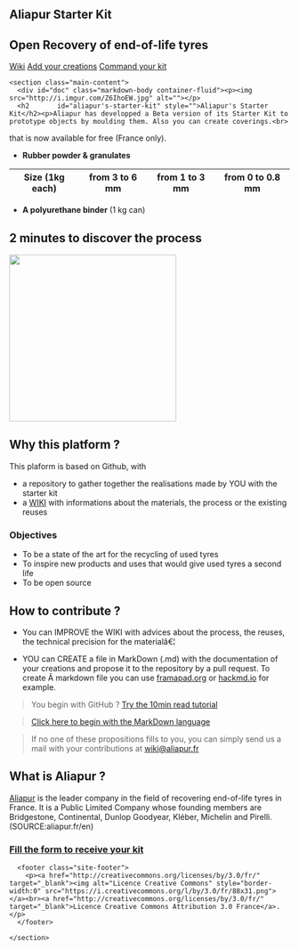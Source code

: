 <!DOCTYPE html>
<html lang="fr">
  <head>
    <meta charset="UTF-8">
    <title> 
    Aliapur Starter Kit 
    </title>
    <meta name="viewport" content="width=device-width, initial-scale=1">
    <meta name="theme-color" content="#157878">
    <link rel="stylesheet" href="css/normalize.css">
    <link href='https://fonts.googleapis.com/css?family=Open+Sans:400,700' rel='stylesheet' type='text/css'>
    <link rel="stylesheet" href="css/cayman.css">
  </head>
  <body>
    <section class="page-header">
      <h1 class="project-name">Aliapur Starter Kit</h1>
      <h2 class="project-tagline">Open Recovery of end-of-life tyres</h2>
      <a href="https://github.com/Aliapur/Wiki/wiki" target="_blank" class="btn">Wiki</a>
      <a href="https://github.com/Aliapur/Wiki" target="_blank" class="btn">Add your creations</a>
      <a href="https://aliapur.typeform.com/to/JcBKfs" target="_blank" class="btn">Command your kit</a>
    </section>

    <section class="main-content">
      <div id="doc" class="markdown-body container-fluid"><p><img src="http://i.imgur.com/Z6IhoEW.jpg" alt=""></p>
      <h2       id="aliapur's-starter-kit" style="">Aliapur's Starter Kit</h2><p>Aliapur has developped a Beta version of its Starter Kit to prototype objects by moulding them. Also you can create coverings.<br>
that is now available for free (France only).</p>
        <ul>
          <li><strong>Rubber powder &amp; granulates</strong></li>
        </ul>
        <table>
          <thead>
             <tr>
                <th><strong>Size</strong> (1kg each)</th>
                <th>from 3 to 6 mm</th>
                <th>from 1 to 3 mm</th>
                <th>from 0 to 0.8 mm</th>
             </tr>
          </thead>
          <tbody></tbody>
        </table><ul>
          <li><strong>A polyurethane binder</strong> (1 kg can)</li>
        </ul>
        <h2 id="2-minutes-to-discover-the-process" style=""><strong>2 minutes to discover the process</strong></h2>
        <p><a href="https://youtu.be/61sySciHgds" target="_blank"><img src="https://img.youtube.com/vi/61sySciHgds/0.jpg" height="300"></a></p>
        <h2 id="why-this-platform-" style="">Why this platform ?</h2><p>This plaform is based on Github, with</p>
        <ul>
          <li>a repository to gather together the realisations made by YOU with the starter kit</li>
          <li>a <a href="https://github.com/Aliapur/Wiki/wiki/Starter-Kit" target="_blank">WIKI</a> with informations about the materials, the process or the existing reuses</li>
        </ul><h3 id="objectives" style="">Objectives</h3><ul>
          <li>To be a state of the art for the recycling of used tyres</li>
          <li>To inspire new products and uses that would give used tyres a second life</li>
          <li>To be open source</li>
        </ul><h2 id="how-to-contribute-" style="">How to contribute ?</h2><ul>
          <li>
        <p>You can IMPROVE the WIKI with advices about the process, the reuses, the technical precision for the materialâ€¦</p>
          </li>
          <li>
          <p>YOU can CREATE a file in MarkDown (.md) with the documentation of your creations and propose it to the repository by a pull request. To create Ã  markdown file you can use <a href="http://framapad.org" target="_blank">framapad.org</a> or <a href="http://hackmd.io" target="_blank">hackmd.io</a> for example.</p>
          </li>
        </ul><blockquote>
        <p>You begin with GitHub ? <a href="https://guides.github.com/activities/hello-world/" target="_blank">Try the 10min read tutorial</a></p>
</blockquote><blockquote>
<p><a href="https://guides.github.com/features/mastering-markdown/" target="_blank">Click here to begin with the MarkDown language</a></p>
</blockquote><blockquote>
<p>If no one of these propositions fills to you, you can simply send us a mail with your contributions at <a href="mailto:wiki@aliapur.fr" target="_blank">wiki@aliapur.fr</a></p>
</blockquote><h2 id="what-is-aliapur-" style="">What is Aliapur ?</h2><p><a href="https://www.aliapur.fr" target="_blank">Aliapur</a> is the leader company in the field of recovering end-of-life tyres in France. It is a Public Limited Company whose founding members are Bridgestone, Continental, Dunlop Goodyear, Kléber, Michelin and Pirelli. (SOURCE:aliapur.fr/en)</p><h3 id="fill-the-form-to-receive-your-kit" style=""><strong><a href="https://aliapur.typeform.com/to/JcBKfs" target="_blank">Fill the form to receive your kit</a></strong></h3></div>  
      
       
      
      <footer class="site-footer">
        <p><a href="http://creativecommons.org/licenses/by/3.0/fr/" target="_blank"><img alt="Licence Creative Commons" style="border-width:0" src="https://i.creativecommons.org/l/by/3.0/fr/88x31.png"></a><br><a href="http://creativecommons.org/licenses/by/3.0/fr/" target="_blank">Licence Creative Commons Attribution 3.0 France</a>.</p>
      </footer>

    </section>

  </body>
</html>

